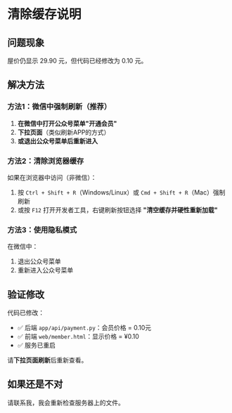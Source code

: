 # 清除缓存说明

## 问题现象

屋价仍显示 29.90 元，但代码已经修改为 0.10 元。

## 解决方法

### 方法1：微信中强制刷新（推荐）

1. **在微信中打开公众号菜单"开通会员"**
2. **下拉页面**（类似刷新APP的方式）
3. **或退出公众号菜单后重新进入**

### 方法2：清除浏览器缓存

如果在浏览器中访问（非微信）：

1. 按 `Ctrl + Shift + R`（Windows/Linux）或 `Cmd + Shift + R`（Mac）强制刷新
2. 或按 `F12` 打开开发者工具，右键刷新按钮选择 **"清空缓存并硬性重新加载"**

### 方法3：使用隐私模式

在微信中：
1. 退出公众号菜单
2. 重新进入公众号菜单

## 验证修改

代码已修改：
- ✅ 后端 `app/api/payment.py`：会员价格 = 0.10元
- ✅ 前端 `web/member.html`：显示价格 = ¥0.10
- ✅ 服务已重启

请**下拉页面刷新**后重新查看。

## 如果还是不对

请联系我，我会重新检查服务器上的文件。


